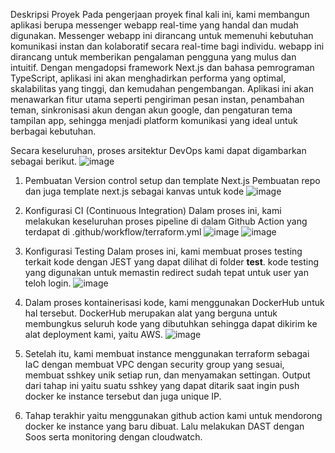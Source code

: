 Deskripsi Proyek
Pada pengerjaan proyek final kali ini, kami membangun aplikasi berupa messenger webapp real-time yang handal dan mudah digunakan. Messenger webapp ini dirancang untuk memenuhi kebutuhan komunikasi instan dan kolaboratif secara  real-time bagi individu.  webapp ini dirancang untuk memberikan pengalaman pengguna yang mulus dan intuitif. Dengan mengadopsi framework Next.js dan bahasa pemrograman TypeScript, aplikasi ini akan menghadirkan performa yang optimal, skalabilitas yang tinggi, dan kemudahan pengembangan. Aplikasi ini akan menawarkan fitur utama seperti pengiriman pesan instan, penambahan teman, sinkronisasi akun dengan akun google, dan pengaturan tema tampilan app, sehingga menjadi platform komunikasi yang ideal untuk berbagai kebutuhan.

Secara keseluruhan, proses arsitektur DevOps kami dapat digambarkan sebagai berikut.
![image](https://github.com/ShaneAlexander02/pso-chat/assets/126583044/44cceed6-8153-4f48-8bcb-842f5b2eda9c)

1. Pembuatan Version control setup dan template Next.js
Pembuatan repo dan juga template next.js sebagai kanvas untuk kode
![image](https://github.com/ShaneAlexander02/pso-chat/assets/126583044/44ead713-e4b8-49a7-923d-8406902e4261)

2. Konfigurasi CI (Continuous Integration)
Dalam proses ini, kami melakukan keseluruhan proses pipeline di dalam Github Action yang terdapat di .github/workflow/terraform.yml
![image](https://github.com/ShaneAlexander02/pso-chat/assets/126583044/719a3620-029c-4d6c-ab7c-6a0494ac9bfe)
![image](https://github.com/ShaneAlexander02/pso-chat/assets/126583044/13d00b0e-71e6-4255-afc8-ddb6486f7e45)

3. Konfigurasi Testing
Dalam proses ini, kami membuat proses testing terkait kode dengan JEST yang dapat dilihat di folder __test__. kode testing yang digunakan untuk memastin redirect sudah tepat untuk user yan teloh login.
![image](https://github.com/ShaneAlexander02/pso-chat/assets/126583044/bc343345-2a55-4232-86a3-c693a6b33643)


5. Dalam proses kontainerisasi kode, kami menggunakan DockerHub untuk hal tersebut. DockerHub merupakan alat yang berguna untuk membungkus seluruh kode yang dibutuhkan sehingga dapat dikirim ke alat deployment kami, yaitu AWS.
![image](https://github.com/ShaneAlexander02/pso-chat/assets/126583044/d06cdf16-0841-4e40-a620-54dd8075fb2f)

6. Setelah itu, kami membuat instance menggunakan terraform sebagai IaC dengan membuat VPC dengan security group yang sesuai, membuat sshkey unik setiap run, dan menyamakan settingan. Output dari tahap ini yaitu suatu sshkey yang dapat ditarik saat ingin push docker ke instance tersebut dan juga unique IP.

7. Tahap terakhir yaitu menggunakan github action kami untuk mendorong docker ke instance yang baru dibuat. Lalu melakukan DAST dengan Soos serta monitoring dengan cloudwatch.
